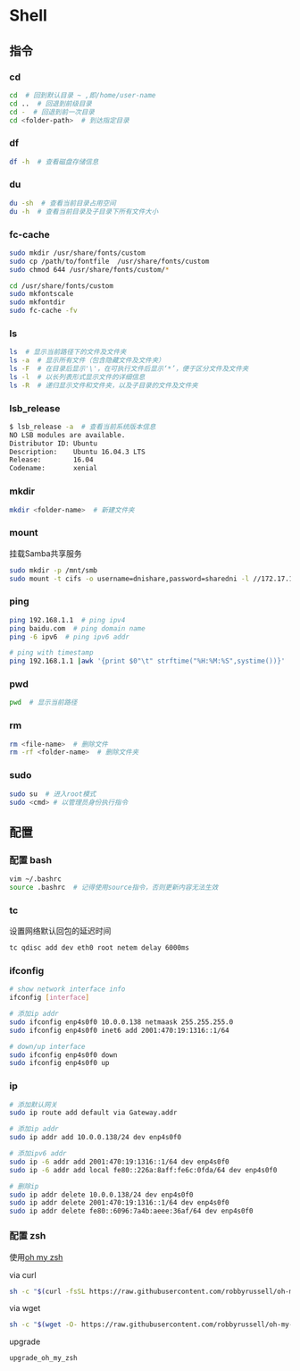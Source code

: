 # Shell

<!-- toc -->

## 指令

### cd

``` bash
cd  # 回到默认目录 ~ ,即/home/user-name
cd ..  # 回退到前级目录
cd -  # 回退到前一次目录
cd <folder-path>  # 到达指定目录
```

### df

``` bash
df -h  # 查看磁盘存储信息
```

### du

``` bash
du -sh  # 查看当前目录占用空间
du -h  # 查看当前目录及子目录下所有文件大小
```

### fc-cache

``` bash
sudo mkdir /usr/share/fonts/custom
sudo cp /path/to/fontfile  /usr/share/fonts/custom
sudo chmod 644 /usr/share/fonts/custom/*

cd /usr/share/fonts/custom
sudo mkfontscale
sudo mkfontdir
sudo fc-cache -fv
```

### ls

``` bash
ls  # 显示当前路径下的文件及文件夹
ls -a  # 显示所有文件（包含隐藏文件及文件夹）
ls -F  # 在目录后显示'\'，在可执行文件后显示‘*’，便于区分文件及文件夹
ls -l  # 以长列表形式显示文件的详细信息
ls -R  # 递归显示文件和文件夹，以及子目录的文件及文件夹
```

### lsb_release

``` bash
$ lsb_release -a  # 查看当前系统版本信息
NO LSB modules are available.
Distributor ID: Ubuntu
Description:    Ubuntu 16.04.3 LTS
Release:        16.04
Codename:       xenial
```

### mkdir

``` bash
mkdir <folder-name>  # 新建文件夹
```

### mount

挂载Samba共享服务

``` bash
sudo mkdir -p /mnt/smb
sudo mount -t cifs -o username=dnishare,password=sharedni -l //172.17.144.2/public /mnt/smb
```

### ping

``` bash
ping 192.168.1.1  # ping ipv4
ping baidu.com  # ping domain name
ping -6 ipv6  # ping ipv6 addr

# ping with timestamp
ping 192.168.1.1 |awk '{print $0"\t" strftime("%H:%M:%S",systime())}'
```

### pwd

``` bash
pwd  # 显示当前路径
```

### rm

``` bash
rm <file-name>  # 删除文件
rm -rf <folder-name>  # 删除文件夹
```

### sudo

``` bash
sudo su  # 进入root模式
sudo <cmd> # 以管理员身份执行指令
```

## 配置

### 配置 bash

``` bash
vim ~/.bashrc
source .bashrc  # 记得使用source指令，否则更新内容无法生效
```

### tc

设置网络默认回包的延迟时间

``` bash
tc qdisc add dev eth0 root netem delay 6000ms
```

### ifconfig

``` bash
# show network interface info
ifconfig [interface]

# 添加ip addr
sudo ifconfig enp4s0f0 10.0.0.138 netmaask 255.255.255.0
sudo ifconfig enp4s0f0 inet6 add 2001:470:19:1316::1/64

# down/up interface
sudo ifconfig enp4s0f0 down
sudo ifconfig enp4s0f0 up
```

### ip

``` bash
# 添加默认网关
sudo ip route add default via Gateway.addr

# 添加ip addr
sudo ip addr add 10.0.0.138/24 dev enp4s0f0

# 添加ipv6 addr
sudo ip -6 addr add 2001:470:19:1316::1/64 dev enp4s0f0
sudo ip -6 addr add local fe80::226a:8aff:fe6c:0fda/64 dev enp4s0f0

# 删除ip
sudo ip addr delete 10.0.0.138/24 dev enp4s0f0
sudo ip addr delete 2001:470:19:1316::1/64 dev enp4s0f0
sudo ip addr delete fe80::6096:7a4b:aeee:36af/64 dev enp4s0f0
```

### 配置 zsh

使用[oh my zsh](https://github.com/robbyrussell/oh-my-zsh)

via curl

``` zsh
sh -c "$(curl -fsSL https://raw.githubusercontent.com/robbyrussell/oh-my-zsh/master/tools/install.sh)"
```

via wget

``` zsh
sh -c "$(wget -O- https://raw.githubusercontent.com/robbyrussell/oh-my-zsh/master/tools/install.sh)"
```

upgrade

``` zsh
upgrade_oh_my_zsh
```
